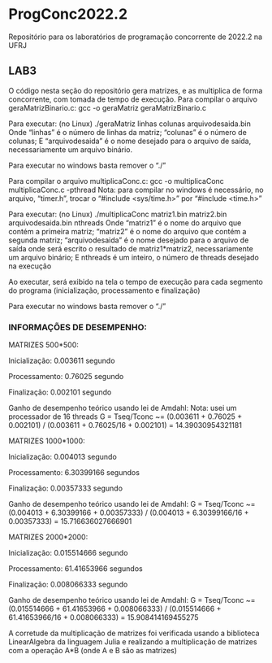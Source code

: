 # ProgConc2022.2
Repositório para os laboratórios de programação concorrente de 2022.2 na UFRJ
## LAB3

O código nesta seção do repositório gera matrizes, e as multiplica de forma concorrente, com tomada de tempo de execução.
Para compilar o arquivo geraMatrizBinario.c:
gcc -o geraMatriz geraMatrizBinario.c 

Para executar:
(no Linux)
./geraMatriz linhas colunas arquivodesaida.bin
Onde “linhas” é o número de linhas da matriz;
“colunas” é o número de colunas;
E “arquivodesaida” é o nome desejado para o arquivo de saída, necessariamente um arquivo binário.

Para executar no windows basta remover o “./”

Para compilar o arquivo multiplicaConc.c:
gcc -o multiplicaConc multiplicaConc.c -pthread
Nota: para compilar no windows é necessário, no arquivo, “timer.h”, trocar o “#include <sys/time.h>” por “#include <time.h>” 

Para executar:
(no Linux)
./multiplicaConc matriz1.bin matriz2.bin arquivodesaida.bin nthreads
Onde “matriz1” é o nome do arquivo que contém a primeira matriz;
“matriz2” é o nome do arquivo que contém a segunda matriz;
“arquivodesaida” é o nome desejado para o arquivo de saída onde será escrito o resultado de matriz1*matriz2, necessariamente um arquivo binário;
E nthreads é um inteiro, o número de threads desejado na execução

Ao executar, será exibido na tela o tempo de execução para cada segmento do programa (inicialização, processamento e finalização)

Para executar no windows basta remover o “./”


### INFORMAÇÕES DE DESEMPENHO:

MATRIZES 500*500:

Inicialização: 
0.003611 segundo

Processamento:
0.76025 segundo

Finalização:
0.002101 segundo

Ganho de desempenho teórico usando lei de Amdahl:
Nota: usei um processador de 16 threads
G = Tseq/Tconc ~=  (0.003611 + 0.76025 + 0.002101) / (0.003611 + 0.76025/16 + 0.002101) = 14.39030954321181


MATRIZES 1000*1000:

Inicialização: 
0.004013 segundo

Processamento:
6.30399166 segundos

Finalização:
0.00357333 segundo

Ganho de desempenho teórico usando lei de Amdahl:
G = Tseq/Tconc ~=  (0.004013 + 6.30399166 + 0.00357333) / (0.004013 + 6.30399166/16 + 0.00357333) =  15.716636027666901

MATRIZES 2000*2000:

Inicialização: 
0.015514666 segundo

Processamento:
61.41653966 segundos

Finalização:
0.008066333 segundo

Ganho de desempenho teórico usando lei de Amdahl:
G = Tseq/Tconc ~=  (0.015514666 + 61.41653966 + 0.008066333) / (0.015514666 + 61.41653966/16 + 0.008066333) =  15.908414169455275


A corretude da multiplicação de matrizes foi verificada usando a biblioteca LinearAlgebra da linguagem Julia e realizando a multiplicação de matrizes com a operação A*B (onde A e B são as matrizes)

